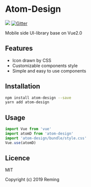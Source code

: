 # Atom-Design
<img src="https://img.shields.io/badge/npm-6.4.1-blue.svg"/> [![Gitter](https://badges.gitter.im/atom_design/AtomDesign.svg)](https://gitter.im/atom_design/AtomDesign?utm_source=badge&utm_medium=badge&utm_campaign=pr-badge)

Mobile side UI-library base on Vue2.0

## Features
* Icon drawn by CSS
* Customizable components style
* Simple and easy to use components

## Installation

```bash
npm install atom-design --save
yarn add atom-design
```

## Usage

```javascript
import Vue from 'vue'
import atomD from 'atom-design'
import 'atom-design/bundle/style.css'
Vue.use(atomD)
```

## Licence

MIT

Copyright (c) 2019 Reming
